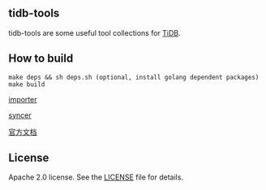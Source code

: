 ## tidb-tools

tidb-tools are some useful tool collections for [TiDB](https://github.com/pingcap/tidb).


## How to build

```
make deps && sh deps.sh (optional, install golang dependent packages)
make build
```

[importer](./importer)

[syncer](./syncer) 

[官方文档](https://github.com/pingcap/docs-cn/blob/master/tools/syncer.md#syncer-%E5%90%8C%E6%AD%A5%E5%89%8D%E6%A3%80%E6%9F%A5)

## License
Apache 2.0 license. See the [LICENSE](./LICENSE) file for details.
